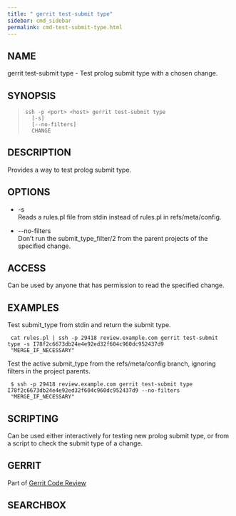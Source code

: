 ```yaml
---
title: " gerrit test-submit type"
sidebar: cmd_sidebar
permalink: cmd-test-submit-type.html
---
```

## NAME

gerrit test-submit type - Test prolog submit type with a chosen change.

## SYNOPSIS

> 
> 
>     ssh -p <port> <host> gerrit test-submit type
>       [-s]
>       [--no-filters]
>       CHANGE

## DESCRIPTION

Provides a way to test prolog submit type.

## OPTIONS

  - \-s  
    Reads a rules.pl file from stdin instead of rules.pl in
    refs/meta/config.

  - \--no-filters  
    Don’t run the submit\_type\_filter/2 from the parent projects of the
    specified change.

## ACCESS

Can be used by anyone that has permission to read the specified change.

## EXAMPLES

Test submit\_type from stdin and return the submit
type.

``` 
 cat rules.pl | ssh -p 29418 review.example.com gerrit test-submit type -s I78f2c6673db24e4e92ed32f604c960dc952437d9
 "MERGE_IF_NECESSARY"
```

Test the active submit\_type from the refs/meta/config branch, ignoring
filters in the project
parents.

``` 
 $ ssh -p 29418 review.example.com gerrit test-submit type I78f2c6673db24e4e92ed32f604c960dc952437d9 --no-filters
 "MERGE_IF_NECESSARY"
```

## SCRIPTING

Can be used either interactively for testing new prolog submit type, or
from a script to check the submit type of a change.

## GERRIT

Part of [Gerrit Code Review](index.html)

## SEARCHBOX

